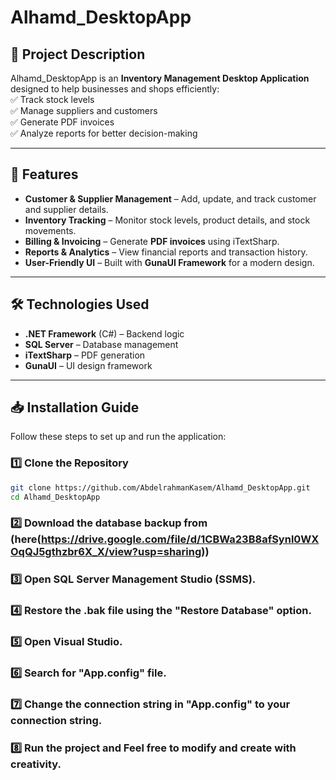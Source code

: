 # Alhamd_DesktopApp

## 📌 Project Description
Alhamd_DesktopApp is an **Inventory Management Desktop Application** designed to help businesses and shops efficiently:  
✅ Track stock levels  
✅ Manage suppliers and customers  
✅ Generate PDF invoices  
✅ Analyze reports for better decision-making  

---

## 🚀 Features
- **Customer & Supplier Management** – Add, update, and track customer and supplier details.  
- **Inventory Tracking** – Monitor stock levels, product details, and stock movements.  
- **Billing & Invoicing** – Generate **PDF invoices** using iTextSharp.  
- **Reports & Analytics** – View financial reports and transaction history.  
- **User-Friendly UI** – Built with **GunaUI Framework** for a modern design.  

---

## 🛠 Technologies Used
- **.NET Framework** (C#) – Backend logic  
- **SQL Server** – Database management  
- **iTextSharp** – PDF generation  
- **GunaUI** – UI design framework  

---

## 📥 Installation Guide
Follow these steps to set up and run the application:

### 1️⃣ Clone the Repository
```sh
git clone https://github.com/AbdelrahmanKasem/Alhamd_DesktopApp.git
cd Alhamd_DesktopApp
```
### 2️⃣ Download the database backup from (here(https://drive.google.com/file/d/1CBWa23B8afSynl0WXOqQJ5gthzbr6X_X/view?usp=sharing))
### 3️⃣ Open SQL Server Management Studio (SSMS).
### 4️⃣ Restore the .bak file using the "Restore Database" option.
### 5️⃣ Open Visual Studio.
### 6️⃣ Search for "App.config" file.
### 7️⃣ Change the connection string in "App.config" to your connection string.
### 8️⃣ Run the project and Feel free to modify and create with creativity.

